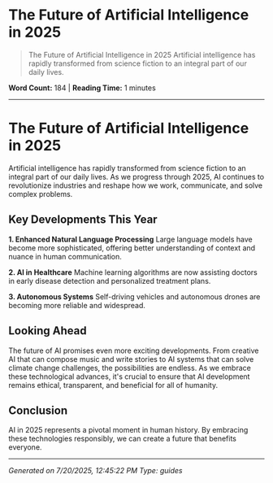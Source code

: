 # The Future of Artificial Intelligence in 2025

> The Future of Artificial Intelligence in 2025 Artificial intelligence has rapidly transformed from science fiction to an integral part of our daily lives.

**Word Count:** 184 | **Reading Time:** 1 minutes

---

# The Future of Artificial Intelligence in 2025

Artificial intelligence has rapidly transformed from science fiction to an integral part of our daily lives. As we progress through 2025, AI continues to revolutionize industries and reshape how we work, communicate, and solve complex problems.

## Key Developments This Year

**1. Enhanced Natural Language Processing**
Large language models have become more sophisticated, offering better understanding of context and nuance in human communication.

**2. AI in Healthcare**
Machine learning algorithms are now assisting doctors in early disease detection and personalized treatment plans.

**3. Autonomous Systems**
Self-driving vehicles and autonomous drones are becoming more reliable and widespread.

## Looking Ahead

The future of AI promises even more exciting developments. From creative AI that can compose music and write stories to AI systems that can solve climate change challenges, the possibilities are endless. As we embrace these technological advances, it's crucial to ensure that AI development remains ethical, transparent, and beneficial for all of humanity.

## Conclusion

AI in 2025 represents a pivotal moment in human history. By embracing these technologies responsibly, we can create a future that benefits everyone.

---

*Generated on 7/20/2025, 12:45:22 PM*
*Type: guides*
